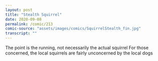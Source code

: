 ```yaml
---
layout: post
title: "Stealth Squirrel"
date: 2020-09-08
permalink: /comic/213
comic-source: "assets/images/comics/SquirrelStealth_fin.jpg"
transcript: ""
---
```


The point is the running, not necessarily the actual squirrel
For those concerned, the local squirrels are fairly unconcerned by the local dogs
